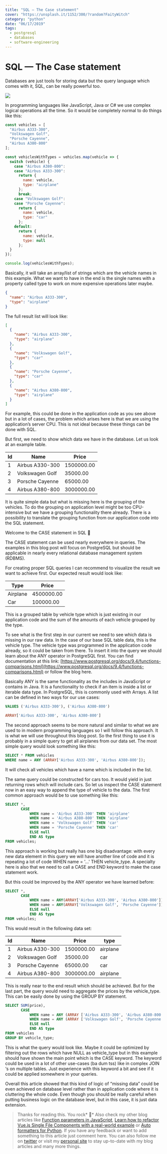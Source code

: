 ```yaml
---
title: "SQL — The Case statement"
cover: "https://unsplash.it/1152/300/?random?FaityWitch"
category: "python"
date: "06/17/2019"
tags:
  - postgresql
  - databases
  - software-engineering
---
```


# SQL — The Case statement

Databases are just tools for storing data but the query language which comes with it, SQL, can be really powerful too.

![](https://cdn-images-1.medium.com/max/4080/1*5ya4p7Uh08D7-fl4ZmMm0g.png)

In programming languages like JavaScript, Java or C# we use complex logical operations all the time. So it would be completely normal to do things like this:

```js
const vehicles = [
  "Airbus A333-300",
  "Volkswagen Golf",
  "Porsche Cayenne",
  "Airbus A380-800"
];

const vehiclesWithTypes = vehicles.map(vehicle => {
  switch (vehicle) {
    case "Airbus A380-800":
    case "Airbus A333-300":
      return {
        name: vehicle,
        type: "airplane"
      };
      break;
    case "Volkswagen Golf":
    case "Porsche Cayenne":
      return {
        name: vehicle,
        type: "car"
      };
    default:
      return {
        name: vehicle,
        type: null
      };
  }
});

console.log(vehiclesWithTypes);
```

Basically, it will take an array/list of strings which are the vehicle names in this example. What we want to have in the end is the single names with a property called type to work on more expensive operations later maybe.

```json
{
  "name": "Airbus A333-300",
  "type": "airplane"
}
```

The full result list will look like:

```json
[
  {
    "name": "Airbus A333-300",
    "type": "airplane"
  },
  {
    "name": "Volkswagen Golf",
    "type": "car"
  },
  {
    "name": "Porsche Cayenne",
    "type": "car"
  },
  {
    "name": "Airbus A380-800",
    "type": "airplane"
  }
]
```

For example, this could be done in the application code as you see above but in a lot of cases, the problem which arises here is that we are using the application’s server CPU. This is not ideal because these things can be done with SQL.

But first, we need to show which data we have in the database. Let us look at an example table.

| Id  | Name            | Price      |
| --- | --------------- | ---------- |
| 1   | Airbus A330-300 | 1500000.00 |
| 2   | Volkswagen Golf | 35000.00   |
| 3   | Porsche Cayenne | 65000.00   |
| 4   | Airbus A380-800 | 3000000.00 |

It is quite simple data but what is missing here is the grouping of the vehicles. To do the grouping on application level might be too CPU-intensive but we have a grouping functionality there already. There is a possibility to translate the grouping function from our application code into the SQL statement.

Welcome to the CASE statement in SQL 🎉

The CASE statement can be used nearly everywhere in queries. The examples in this blog post will focus on PostgreSQL but should be applicable in nearly every relational database management system (RDBMS).

For creating proper SQL queries I can recommend to visualize the result we want to achieve first. Our expected result would look like:

| Type     | Price      |
| -------- | ---------- |
| Airplane | 4500000.00 |
| Car      | 100000.00  |

This is a grouped table by vehicle type which is just existing in our application code and the sum of the amounts of each vehicle grouped by the type.

To see what is the first step in our current we need to see which data is missing in our raw data. In the case of our base SQL table data, this is the vehicle type. The vehicle type was programmed in the application code already, so it could be taken from there. To insert it into the query we should learn about the ANY operator in PostgreSQL first. You can find documentation at this link: [https://www.postgresql.org/docs/9.4/functions-comparisons.html](https://www.postgresql.org/docs/9.4/functions-comparisons.html) or follow the blog here.

Basically ANY is the same functionality as the includes in JavaScript or contains in Java. It is a functionality to check if an item is inside a list or iterable data type. In PostgreSQL, this is commonly used with Arrays. A list can be defined in two ways for our use cases:

```sql
VALUES ('Airbus A333-300'), ('Airbus A380-800')
```

```sql
ARRAY['Airbus A333-300', 'Airbus A380-800']
```

The second approach seems to be more natural and similar to what we are used to in modern programming languages so I will follow this approach. It is what we will use throughout this blog post. So the first thing to use it is probably in a simple query to get all airplanes from our data set. The most simple query would look something like this:

```sql
SELECT * FROM vehicles
WHERE name = ANY (ARRAY['Airbus A333-300', 'Airbus A380-800']);
```

It will check all vehicles which have a name which is included in the list.

The same query could be constructed for cars too. It would yield in just returning rows which will include cars. So let us inspect the CASE statement now in an easy way to append the type of vehicle to the data. The first common approach would be to use something like this:

```sql
SELECT *,
       CASE
           WHEN name = 'Airbus A333-300' THEN 'airplane'
           WHEN name = 'Airbus A380-800' THEN 'airplane'
           WHEN name = 'Volkswagen Golf' THEN 'car'
           WHEN name = 'Porsche Cayenne' THEN 'car'
           ELSE null
           END AS type
FROM vehicles;
```

This approach is working but really has one big disadvantage: with every new data element in this query we will have another line of code and it is repeating a lot of code WHEN name = '...' THEN vehicle_type. A specialty here is also that we need to call a CASE and END keyword to make the case statement work.

But this could be improved by the ANY operator we have learned before:

```sql
SELECT *,
       CASE
           WHEN name = ANY(ARRAY['Airbus A333-300', 'Airbus A380-800']) THEN 'airplane'
           WHEN name = ANY(ARRAY['Volkswagen Golf', 'Porsche Cayenne']) THEN 'car'
           ELSE null
           END AS type
FROM vehicles;
```

This would result in the following data set:

| Id  | Name            | Price      | type     |
| --- | --------------- | ---------- | -------- |
| 1   | Airbus A330-300 | 1500000.00 | airplane |
| 2   | Volkswagen Golf | 35000.00   | car      |
| 3   | Porsche Cayenne | 65000.00   | car      |
| 4   | Airbus A380-800 | 3000000.00 | airplane |

This is really near to the end result which should be achieved. But for the last part, the query would need to aggregate the prices by the vehicle_type. This can be easily done by using the GROUP BY statement.

```sql
SELECT SUM(price),
       CASE
           WHEN name = ANY (ARRAY ['Airbus A333-300', 'Airbus A380-800']) THEN 'airplane'
           WHEN name = ANY (ARRAY ['Volkswagen Golf', 'Porsche Cayenne']) THEN 'car'
           ELSE null
           END AS type
FROM vehicles
GROUP BY vehicle_type;
```

This is what the query would look like. Maybe it could be optimized by filtering out the rows which have NULL as vehicle_type but in this example should have shown the main point which is the CASE keyword. The keyword could be used in a lot of other use-cases (ba dum tss) like in complex JOIN ‘s on multiple tables. Just experience with this keyword a bit and see if it could be applied somewhere in your queries.

Overall this article showed that this kind of logic of “missing data” could be even achieved on database level rather than in application code where it is cluttering the whole code. Even though you should be really careful when putting business logic on the database level, but in this case, it is just data extension.

> Thanks for reading this. You rock* 🤘*
> Also check my other blog articles like [Function parameters in JavaScript](https://medium.com/@kevin_peters/function-parameters-in-javascript-clean-code-4caac109159b), [Learn how to refactor Vue.js Single File Components with a real-world example](https://medium.com/@kevin_peters/learn-how-to-refactor-vue-js-single-file-components-on-a-real-world-example-501b3952ae49) or [Auto formatters for Python](https://medium.com/3yourmind/auto-formatters-for-python-8925065f9505).
> If you have any feedback or want to add something to this article just comment here. You can also follow me on [twitter](https://twitter.com/kevinpeters_) or visit my [personal site](https://www.kevinpeters.net/) to stay up-to-date with my blog articles and many more things.
